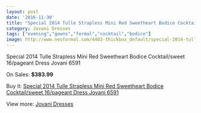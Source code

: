 ```yaml
---
layout: post
date: '2016-11-30'
title: "Special 2014 Tulle Strapless Mini Red Sweetheart Bodice Cocktail/sweet 16/pageant Dress Jovani 6591"
category: Jovani Dresses
tags: ["evening","gowns","formal","cocktail","bodice"]
image: http://www.neoformal.com/4403-thickbox_default/special-2014-tulle-strapless-mini-red-sweetheart-bodice-cocktail-sweet-16-pageant-dress-jovani-6591.jpg
---
```

Special 2014 Tulle Strapless Mini Red Sweetheart Bodice Cocktail/sweet 16/pageant Dress Jovani 6591

On Sales: **$383.99**
<a href="https://www.neoformal.com/en/jovani-dresses/1644-special-2014-tulle-strapless-mini-red-sweetheart-bodice-cocktail-sweet-16-pageant-dress-jovani-6591.html"><amp-img layout="responsive" width="600" height="600" src="//www.neoformal.com/4403-thickbox_default/special-2014-tulle-strapless-mini-red-sweetheart-bodice-cocktail-sweet-16-pageant-dress-jovani-6591.jpg" alt="Special 2014 Tulle Strapless Mini Red Sweetheart Bodice Cocktail/sweet 16/pageant Dress Jovani 6591 0" /></a>
<a href="https://www.neoformal.com/en/jovani-dresses/1644-special-2014-tulle-strapless-mini-red-sweetheart-bodice-cocktail-sweet-16-pageant-dress-jovani-6591.html"><amp-img layout="responsive" width="600" height="600" src="//www.neoformal.com/4404-thickbox_default/special-2014-tulle-strapless-mini-red-sweetheart-bodice-cocktail-sweet-16-pageant-dress-jovani-6591.jpg" alt="Special 2014 Tulle Strapless Mini Red Sweetheart Bodice Cocktail/sweet 16/pageant Dress Jovani 6591 1" /></a>

Buy it: [Special 2014 Tulle Strapless Mini Red Sweetheart Bodice Cocktail/sweet 16/pageant Dress Jovani 6591](https://www.neoformal.com/en/jovani-dresses/1644-special-2014-tulle-strapless-mini-red-sweetheart-bodice-cocktail-sweet-16-pageant-dress-jovani-6591.html "Special 2014 Tulle Strapless Mini Red Sweetheart Bodice Cocktail/sweet 16/pageant Dress Jovani 6591")

View more: [Jovani Dresses](https://www.neoformal.com/en/15-jovani-dresses "Jovani Dresses")